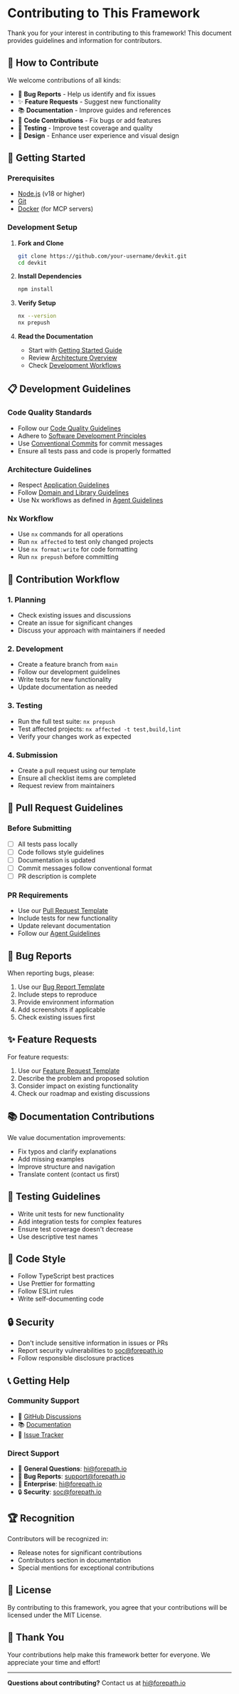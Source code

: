 # Contributing to This Framework

Thank you for your interest in contributing to this framework! This document provides guidelines and information for contributors.

## 🎯 How to Contribute

We welcome contributions of all kinds:

- 🐛 **Bug Reports** - Help us identify and fix issues
- ✨ **Feature Requests** - Suggest new functionality
- 📚 **Documentation** - Improve guides and references
- 🔧 **Code Contributions** - Fix bugs or add features
- 🧪 **Testing** - Improve test coverage and quality
- 🎨 **Design** - Enhance user experience and visual design

## 🚀 Getting Started

### Prerequisites

- [Node.js](https://nodejs.org/) (v18 or higher)
- [Git](https://git-scm.com/)
- [Docker](https://docs.docker.com/get-docker/) (for MCP servers)

### Development Setup

1. **Fork and Clone**

   ```bash
   git clone https://github.com/your-username/devkit.git
   cd devkit
   ```

2. **Install Dependencies**

   ```bash
   npm install
   ```

3. **Verify Setup**

   ```bash
   nx --version
   nx prepush
   ```

4. **Read the Documentation**
   - Start with [Getting Started Guide](./docs/development-workflows/getting-started.md)
   - Review [Architecture Overview](./docs/architecture/monorepo-structure.md)
   - Check [Development Workflows](./docs/development-workflows/getting-started.md)

## 📋 Development Guidelines

### Code Quality Standards

- Follow our [Code Quality Guidelines](./docs/best-practices/code-quality.md)
- Adhere to [Software Development Principles](./.cursor/rules/software_develoment_principals.mdc)
- Use [Conventional Commits](./.cursor/rules/conventional_commits.mdc) for commit messages
- Ensure all tests pass and code is properly formatted

### Architecture Guidelines

- Respect [Application Guidelines](./.cursor/rules/applications.mdc)
- Follow [Domain and Library Guidelines](./.cursor/rules/domains_and_libraries.mdc)
- Use Nx workflows as defined in [Agent Guidelines](./.cursor/rules/agents.mdc)

### Nx Workflow

- Use `nx` commands for all operations
- Run `nx affected` to test only changed projects
- Use `nx format:write` for code formatting
- Run `nx prepush` before committing

## 🔄 Contribution Workflow

### 1. Planning

- Check existing issues and discussions
- Create an issue for significant changes
- Discuss your approach with maintainers if needed

### 2. Development

- Create a feature branch from `main`
- Follow our development guidelines
- Write tests for new functionality
- Update documentation as needed

### 3. Testing

- Run the full test suite: `nx prepush`
- Test affected projects: `nx affected -t test,build,lint`
- Verify your changes work as expected

### 4. Submission

- Create a pull request using our template
- Ensure all checklist items are completed
- Request review from maintainers

## 📝 Pull Request Guidelines

### Before Submitting

- [ ] All tests pass locally
- [ ] Code follows style guidelines
- [ ] Documentation is updated
- [ ] Commit messages follow conventional format
- [ ] PR description is complete

### PR Requirements

- Use our [Pull Request Template](./.github/PULL_REQUEST_TEMPLATE.md)
- Include tests for new functionality
- Update relevant documentation
- Follow our [Agent Guidelines](./.cursor/rules/agents.mdc)

## 🐛 Bug Reports

When reporting bugs, please:

1. Use our [Bug Report Template](./.github/ISSUE_TEMPLATE/bug_report.md)
2. Include steps to reproduce
3. Provide environment information
4. Add screenshots if applicable
5. Check existing issues first

## ✨ Feature Requests

For feature requests:

1. Use our [Feature Request Template](./.github/ISSUE_TEMPLATE/feature_request.md)
2. Describe the problem and proposed solution
3. Consider impact on existing functionality
4. Check our roadmap and existing discussions

## 📚 Documentation Contributions

We value documentation improvements:

- Fix typos and clarify explanations
- Add missing examples
- Improve structure and navigation
- Translate content (contact us first)

## 🧪 Testing Guidelines

- Write unit tests for new functionality
- Add integration tests for complex features
- Ensure test coverage doesn't decrease
- Use descriptive test names

## 🎨 Code Style

- Follow TypeScript best practices
- Use Prettier for formatting
- Follow ESLint rules
- Write self-documenting code

## 🔒 Security

- Don't include sensitive information in issues or PRs
- Report security vulnerabilities to soc@forepath.io
- Follow responsible disclosure practices

## 📞 Getting Help

### Community Support

- 💬 [GitHub Discussions](https://github.com/forepath/tsef/discussions)
- 📚 [Documentation](./docs/README.md)
- 🐛 [Issue Tracker](https://github.com/forepath/tsef/issues)

### Direct Support

- 📧 **General Questions**: hi@forepath.io
- 🐛 **Bug Reports**: support@forepath.io
- 🏢 **Enterprise**: hi@forepath.io
- 🔒 **Security**: soc@forepath.io

## 🏆 Recognition

Contributors will be recognized in:

- Release notes for significant contributions
- Contributors section in documentation
- Special mentions for exceptional contributions

## 📄 License

By contributing to this framework, you agree that your contributions will be licensed under the MIT License.

## 🙏 Thank You

Your contributions help make this framework better for everyone. We appreciate your time and effort!

---

**Questions about contributing?** Contact us at hi@forepath.io

